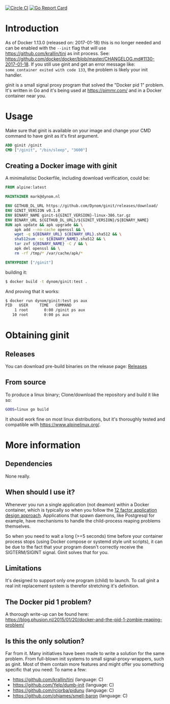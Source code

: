 [![Circle CI](https://circleci.com/gh/Dynom/ginit/tree/master.svg?style=shield)](https://circleci.com/gh/Dynom/ginit) [![Go Report Card](https://goreportcard.com/badge/github.com/Dynom/ginit)](https://goreportcard.com/report/github.com/Dynom/ginit)

# Introduction

As of Docker 1.13.0 (released on: 2017-01-18) this is no longer needed and can be enabled with the `--init` flag that will use https://github.com/krallin/tini as init process. See: https://github.com/docker/docker/blob/master/CHANGELOG.md#1130-2017-01-18. If you still use ginit and get an error message like: `some_container exited with code 133`, the problem is likely your init handler.

ginit is a small signal proxy program that solved the "Docker pid 1" problem. It's written in Go and it's being used at https://pimmr.com/ and in a Docker container near you.

# Usage

Make sure that ginit is available on your image and change your CMD command to have ginit as it's first argument.

```dockerfile
ADD ginit /ginit
CMD ["/ginit", "/bin/sleep", "3600"]
```

## Creating a Docker image with ginit

A minimalistisc Dockerfile, including download verification, could be:

```dockerfile
FROM alpine:latest

MAINTAINER mark@dynom.nl

ENV GITHUB_DL_URL https://github.com/Dynom/ginit/releases/download/
ENV GINIT_VERSION v0.1.0
ENV BINARY_NAME ginit-${GINIT_VERSION}-linux-386.tar.gz
ENV BINARY_URL ${GITHUB_DL_URL}/${GINIT_VERSION}/${BINARY_NAME}
RUN apk update && apk upgrade && \
    apk add --no-cache openssl && \
    wget -q ${BINARY_URL} ${BINARY_URL}.sha512 && \
    sha512sum -sc ${BINARY_NAME}.sha512 && \
    tar zxf ${BINARY_NAME} -C / && \
    apk del openssl && \
    rm -rf /tmp/* /var/cache/apk/*

ENTRYPOINT ["/ginit"]
```
building it:
```sh
$ docker build -t dynom/ginit:test .
```

And proving that it works:
```sh
$ docker run dynom/ginit:test ps aux
PID   USER     TIME   COMMAND
    1 root       0:00 /ginit ps aux
   10 root       0:00 ps aux
```

# Obtaining ginit
## Releases
You can download pre-build binaries on the release page: [Releases](https://github.com/Dynom/ginit/releases)
## From source

To produce a linux binary; Clone/download the repository and build it like so:

```sh
GOOS=linux go build
```

It should work fine on most linux distributions, but it's thoroughly tested and compatible with https://www.alpinelinux.org/.

# More information

## Dependencies
None really.

## When should I use it?
Whenever you run a single application (not deamon) within a Docker container, which is typically so when you follow the [12 factor application design approach](http://12factor.net/). Applications that spawn daemons, like Postgresql for example, have mechanisms to handle the child-process reaping problems themselves.

So when you need to wait a long (>=5 seconds) time before your container process stops (using Docker compose or systemd style unit scripts), it can be due to the fact that your program doesn't correctly receive the SIGTERM/SIGINT signal. Ginit solves that for you.

## Limitations
It's designed to support only one program (child) to launch. To call ginit a real init replacement system is therefor stretching it's  definition.

## The Docker pid 1 problem?
A thorough write-up can be found here: https://blog.phusion.nl/2015/01/20/docker-and-the-pid-1-zombie-reaping-problem/

## Is this the only solution?
Far from it. Many initiatives have been made to write a solution for the same problem. From full-blown init systems to small signal-proxy-wrappers, such as ginit. Most of them contain more features and might offer you something specific that you need: To name a few:

* https://github.com/krallin/tini (language: C)
* https://github.com/Yelp/dumb-init (language: C)
* https://github.com/rciorba/pidunu (language: C)
* https://github.com/ohjames/smell-baron (language: C)
